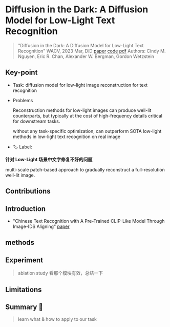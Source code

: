 # Diffusion in the Dark: A Diffusion Model for Low-Light Text Recognition

> "Diffusion in the Dark: A Diffusion Model for Low-Light Text Recognition" WACV, 2023 Mar, DiD
> [paper](http://arxiv.org/abs/2303.04291v2) [code](https://ccnguyen.github.io/diffusion-in-the-dark/) 
> [pdf](./2023_03_WACV_Diffusion-in-the-Dark--A-Diffusion-Model-for-Low-Light-Text-Recognition.pdf)
> Authors: Cindy M. Nguyen, Eric R. Chan, Alexander W. Bergman, Gordon Wetzstein

## Key-point

- Task: diffusion model for low-light image reconstruction for text recognition

- Problems

   Reconstruction methods for low-light images can produce well-lit counterparts, but typically at the cost of high-frequency details critical for downstream tasks.

  without any task-specific optimization, can outperform SOTA low-light methods in low-light text recognition on real image

- :label: Label:

**针对 Low-Light 场景中文字修复不好的问题**

multi-scale patch-based approach to gradually reconstruct a full-resolution well-lit image.



## Contributions

## Introduction

- "Chinese Text Recognition with A Pre-Trained CLIP-Like Model Through Image-IDS Aligning"
  [paper](https://arxiv.org/abs/2309.01083)

## methods

## Experiment

> ablation study 看那个模块有效，总结一下

## Limitations

## Summary :star2:

> learn what & how to apply to our task

